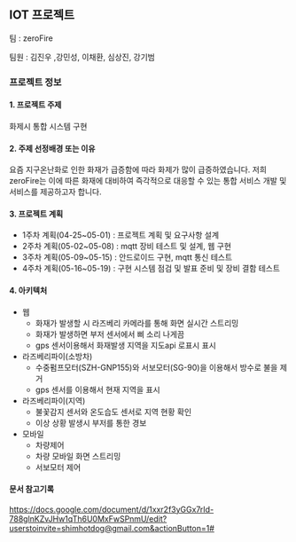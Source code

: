 ## IOT 프로젝트

팀 : zeroFire

팀원 : 김진우 ,강민성, 이채환, 심상진, 강기범

### 프로젝트 정보

#### 1. 프로젝트 주제

화제시 통합 시스템 구현

#### 2. 주제 선정배경 또는 이유

요즘 지구온난화로 인한 화재가 급증함에 따라 화제가 많이 급증하였습니다. 저희 zeroFire는 이에 따른 화재에 대비하여 즉각적으로 대응할 수 있는 통합 서비스 개발 및 서비스를 제공하고자 합니다.

#### 3. 프로젝트 계획

- 1주차 계획(04-25~05-01) : 프로젝트 계획 및 요구사항 설계 
- 2주차 계획(05-02~05-08) : mqtt 장비 테스트 및 설계, 웹 구현
- 3주차 계획(05-09~05-15) : 안드로이드 구현, mqtt 통신 테스트
- 4주차 계획(05-16~05-19) : 구현 시스템 점검 및 발표 준비 및 장비 결함 테스트

#### 4. 아키텍처 

- 웹
  - 화재가 발생할 시 라즈베리 카메라를 통해 화면 실시간 스트리밍
  - 화재가 발생하면 부저 센서에서 삐 소리 나게끔
  - gps 센서이용해서 화재발생 지역을 지도api 로표시 표시
- 라즈베리파이(소방차)
  - 수중펌프모터(SZH-GNP155)와 서보모터(SG-90)을 이용해서 방수로 불을 제거
  - gps 센서를 이용해서 현재 지역을 표시
- 라즈베리파이(지역)
  -  불꽃감지 센서와 온도습도 센서로 지역 현황 확인
  -  이상 상황 발생시 부저를 통한 경보
- 모바일
  -  차량제어
  -  차량 모바일 화면 스트리밍
  -  서보모터 제어

#### 문서 참고기록

https://docs.google.com/document/d/1xxr2f3yGGx7rId-788glnKZvJHw1qTh6U0MxFwSPnmU/edit?userstoinvite=shimhotdog@gmail.com&actionButton=1#

